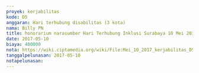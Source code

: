 ```yaml
---
proyek: kerjabilitas
kode: D5
anggaran: Hari terhubung disabilitas (3 kota)
nama: Billy PN
title: honorarium narasumber Hari Terhubung Inklusi Surabaya 10 Mei 2017 a.n DR. Arina Hidayati dari ITS
date: 2017-05-10
biaya: 400000
nota: https://wiki.ciptamedia.org/wiki/File:Mei_10_2017_kerjabilitas_D5_narsum_its_billy.jpg
tanggalpelunasan: 2017-05-10
notapelunasan:
---
```

